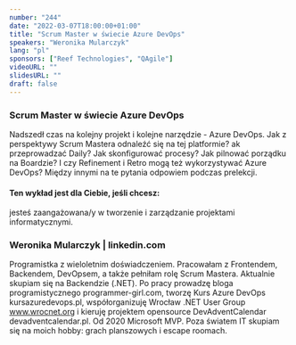 ```yaml
---
number: "244"
date: "2022-03-07T18:00:00+01:00"
title: "Scrum Master w świecie Azure DevOps"
speakers: "Weronika Mularczyk"
lang: "pl"
sponsors: ["Reef Technologies", "QAgile"]
videoURL: ""
slidesURL: ""
draft: false
---
```


### Scrum Master w świecie Azure DevOps

Nadszedł czas na kolejny projekt i kolejne narzędzie - Azure DevOps. Jak z perspektywy Scrum Mastera odnaleźć się na tej platformie? ak przeprowadzać Daily? Jak skonfigurować procesy? Jak pilnować porządku na Boardzie? I czy Refinement i Retro mogą też wykorzystywać Azure DevOps? Między innymi na te pytania odpowiem podczas prelekcji.


#### Ten wykład jest dla Ciebie, jeśli chcesz:

jesteś zaangażowana/y w tworzenie i zarządzanie projektami informatycznymi.


### Weronika Mularczyk | linkedin.com

Programistka z wieloletnim doświadczeniem. Pracowałam z Frontendem, Backendem, DevOpsem, a także pełniłam rolę Scrum Mastera. Aktualnie skupiam się na Backendzie (.NET). Po pracy prowadzę bloga programistycznego programmer-girl.com, tworzę Kurs Azure DevOps kursazuredevops.pl, współorganizuję Wrocław .NET User Group www.wrocnet.org i kieruję projektem opensource DevAdventCalendar devadventcalendar.pl. Od 2020 Microsoft MVP. Poza światem IT skupiam się na moich hobby: grach planszowych i escape roomach.
